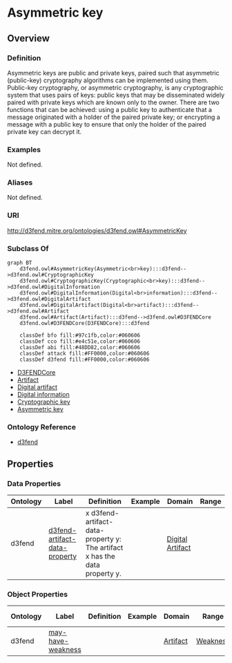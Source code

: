 # Asymmetric key

## Overview

### Definition
Asymmetric keys are public and private keys, paired such that asymmetric (public-key) cryptography algorithms can be implemented using them. Public-key cryptography, or asymmetric cryptography, is any cryptographic system that uses pairs of keys: public keys that may be disseminated widely paired with private keys which are known only to the owner. There are two functions that can be achieved: using a public key to authenticate that a message originated with a holder of the paired private key; or encrypting a message with a public key to ensure that only the holder of the paired private key can decrypt it.

### Examples
Not defined.

### Aliases
Not defined.

### URI
http://d3fend.mitre.org/ontologies/d3fend.owl#AsymmetricKey

### Subclass Of
```mermaid
graph BT
    d3fend.owl#AsymmetricKey(Asymmetric<br>key):::d3fend-->d3fend.owl#CryptographicKey
    d3fend.owl#CryptographicKey(Cryptographic<br>key):::d3fend-->d3fend.owl#DigitalInformation
    d3fend.owl#DigitalInformation(Digital<br>information):::d3fend-->d3fend.owl#DigitalArtifact
    d3fend.owl#DigitalArtifact(Digital<br>artifact):::d3fend-->d3fend.owl#Artifact
    d3fend.owl#Artifact(Artifact):::d3fend-->d3fend.owl#D3FENDCore
    d3fend.owl#D3FENDCore(D3FENDCore):::d3fend
    
    classDef bfo fill:#97c1fb,color:#060606
    classDef cco fill:#e4c51e,color:#060606
    classDef abi fill:#48DD82,color:#060606
    classDef attack fill:#FF0000,color:#060606
    classDef d3fend fill:#FF0000,color:#060606
```

- [D3FENDCore](/docs/ontology/reference/model/D3FENDCore/D3FENDCore.md)
- [Artifact](/docs/ontology/reference/model/D3FENDCore/Artifact/Artifact.md)
- [Digital artifact](/docs/ontology/reference/model/D3FENDCore/Artifact/Digital%20artifact/Digital%20artifact.md)
- [Digital information](/docs/ontology/reference/model/D3FENDCore/Artifact/Digital%20artifact/Digital%20information/Digital%20information.md)
- [Cryptographic key](/docs/ontology/reference/model/D3FENDCore/Artifact/Digital%20artifact/Digital%20information/Cryptographic%20key/Cryptographic%20key.md)
- [Asymmetric key](/docs/ontology/reference/model/D3FENDCore/Artifact/Digital%20artifact/Digital%20information/Cryptographic%20key/Asymmetric%20key/Asymmetric%20key.md)


### Ontology Reference
- [d3fend](http://d3fend.mitre.org/ontologies/d3fend.owl#)

## Properties
### Data Properties
| Ontology | Label | Definition | Example | Domain | Range |
|----------|-------|------------|---------|--------|-------|
| d3fend | [d3fend-artifact-data-property](http://d3fend.mitre.org/ontologies/d3fend.owl#d3fend-artifact-data-property) | x d3fend-artifact-data-property y: The artifact x has the data property y. |  | [Digital Artifact](/docs/ontology/reference/model/D3FENDCore/Artifact/Digital%20artifact/Digital%20artifact.md) | []() |

### Object Properties
| Ontology | Label | Definition | Example | Domain | Range | Inverse Of |
|----------|-------|------------|---------|--------|-------|------------|
| d3fend | [may-have-weakness](http://d3fend.mitre.org/ontologies/d3fend.owl#may-have-weakness) |  |  | [Artifact](/docs/ontology/reference/model/D3FENDCore/Artifact/Artifact.md) | [Weakness](/docs/ontology/reference/model/D3FENDCore/Weakness/Weakness.md) | []() |

